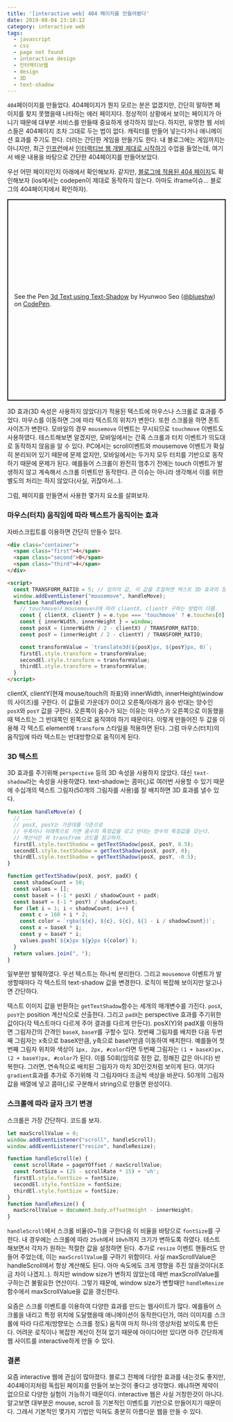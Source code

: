 ```yaml
---
title: '[interactive web] 404 페이지를 만들어봤다'
date: 2019-08-04 23:18:12
category: interactive web
tags:
  - javascript
  - css
  - page not found
  - interactive design
  - 인터랙티브웹
  - design
  - 3D
  - text-shadow
---
```


`404`페이이지를 만들었다. 404페이지가 뭔지 모르는 분은 없겠지만, 간단히 말하면 페이지를 찾지 못했을때 나타하는 에러 페이지다. 정상적이 상황에서 보이는 페이지가 아니기 때문에 대부분 서비스를 만들때 중요하게 생각하지 않는다. 하지만, 유명한 웹 서비스들은 404페이지 조차 그대로 두는 법이 없다. 캐릭터를 만들어 넣는다거나 애니메이션 효과를 주기도 한다. 더러는 간단한 게임을 만들기도 한다. 내 블로그에는 게임까지는 아니지만, 최근 [인프런](https://www.inflearn.com/)에서 [인터랙티브 웹 개발 제대로 시작하기](https://www.inflearn.com/course/interactive_web#) 수업을 들었는데, 여기서 배운 내용을 바탕으로 간단한 404페이지를 만들어보았다. 

우선 어떤 페이지인지 아래에서 확인해보자. 같지만, [블로그에 적용된 404 페이지](https://dev-bono.github.io/abcd)도 확인해보자
(ios에서는 codepen이 제대로 동작하지 않는다. 아마도 iframe이슈... 블로그의 404페이지에서 확인하자).

<p class="codepen" data-height="465" data-theme-id="0" data-default-tab="result" data-user="blueshw" data-slug-hash="jgLOPY" style="height: 465px; box-sizing: border-box; display: flex; align-items: center; justify-content: center; border: 2px solid; margin: 1em 0; padding: 1em;" data-pen-title="3d Text using Text-Shadow">
  <span>See the Pen <a href="https://codepen.io/blueshw/pen/jgLOPY/">
  3d Text using Text-Shadow</a> by Hyunwoo Seo (<a href="https://codepen.io/blueshw">@blueshw</a>)
  on <a href="https://codepen.io">CodePen</a>.</span>
</p>

3D 효과(3D 속성은 사용하지 않았다)가 적용된 텍스트에 마우스나 스크롤로 효과를 주었다. 마우스를 이동하면 그에 따라 텍스트의 위치가 변한다. 또한 스크롤을 하면 폰트 사이즈가 변한다. 모바일의 경우 `mousemove` 이벤트는 무시되므로 `touchmove` 이벤트도 사용하였다. 테스트해보면 알겠지만, 모바일에서는 간혹 스크롤과 터치 이벤트가 의도대로 동작하지 않음을 알 수 있다. PC에서는 scroll이벤트와 mousemove 이벤트가 확실히 분리되어 있기 때문에 문제 없지만, 모바일에서는 두가지 모두 터치를 기반으로 동작하기 때문에 문제가 된다. 예를들어 스크롤이 완전히 멈추기 전에는 touch 이벤트가 발생하지 않고 계속해서 스크롤 이벤트만 동작한다. 큰 이슈는 아니라 생각해서 이를 위한 별도의 처리는 하지 않았다(사실, 귀찮아서...).

그럼, 페이지를 만들면서 사용한 몇가지 요소를 살펴보자.

### 마우스(터치) 움직임에 따라 텍스트가 움직이는 효과

자바스크립트를 이용하면 간단히 만들수 있다. 

```html
<div class="container">
  <span class="first">4</span>
  <span class="second">0</span>
  <span class="third">4</span>
</div>

<script>
  const TRANSFORM_RATIO = 5; // 임의의 값, 이 값을 조절하면 텍스트 3D 효과의 정도를 조절할 수 있다.
  window.addEventListener("mousemove", handleMove);
  function handleMove(e) {
    // touchmove냐 mousemove냐에 따라 clientX, clientY 구하는 방법이 다름.
    const { clientX, clientY } = e.type === 'touchmove' ? e.touches[0] : e;
    const { innerWidth, innerHeight } = window;
    const posX = (innerWidth / 2 - clientX) / TRANSFORM_RATIO;
    const posY = (innerHeight / 2 - clientY) / TRANSFORM_RATIO;

    const transformValue = `translate3d(${posX}px, ${posY}px, 0)`;
    firstEl.style.transform = transformValue;
    secondEl.style.transform = transformValue;
    thirdEl.style.transform = transformValue;
  }
</script>
```

clientX, clientY(현재 mouse/touch의 좌표)와 innerWidth, innerHeight(window의 사이즈)를 구한다.
이 값들로 가운데가 0이고 오른쪽/아래가 음수 반대는 양수인 `posX`와 `posY` 값을 구한다. 오른쪽이 음수가 되는 이유는 마우스가 오른쪽으로 이동했을때 텍스트는 그 반대쪽인 왼쪽으로 움직여야 하기 때문이다. 이렇게 만들어진 두 값을 이용해 각 텍스트 element에 `transform` 스타일을 적용하면 된다. 그럼 마우스(터치)의 움직임에 따라 텍스트는 반대방향으로 움직이게 된다. 


### 3D 텍스트

3D 효과를 주기위해 `perspective` 등의 3D 속성을 사용하지 않았다. 대신 `text-shadow`라는 속성을 사용하였다. text-shadow는 콤마(,)로 여러번 사용할 수 있기 때문에 수십개의 텍스트 그림자(50개의 그림자를 사용)를 잘 배치하면 3D 효과를 낼수 있다.

```js
function handleMove(e) {
  // ...
  // posX, posY는 가운데를 기준으로 
  // 우측이나 아래쪽으로 가면 음수의 특정값을 갖고 반대는 양수의 특정값을 갖는다.
  // 계산식은 위 transfrom 코드를 참고하자.
  firstEl.style.textShadow = getTextShadow(posX, posY, 0.5);
  secondEl.style.textShadow = getTextShadow(posX, posY, 0);
  thirdEl.style.textShadow = getTextShadow(posX, posY, -0.5);
}

function getTextShadow(posX, posY, padX) {
  const shadowCount = 50;
  const values = [];
  const baseX = (-1 * posX) / shadowCount + padX;
  const baseY = (-1 * posY) / shadowCount;
  for (let i = 1; i < shadowCount; i++) {
    const c = 160 + i * 2;
    const color = `rgba(${c}, ${c}, ${c}, ${1 - i / shadowCount})`;
    const x = baseX * i;
    const y = baseY * i;
    values.push(`${x}px ${y}px ${color}`);
  }
  return values.join(", ");
}
```

일부분만 발췌하였다. 우선 텍스트는 하나씩 분리한다. 그리고 `mousemove` 이벤트가 발생할때마다 각 텍스트의 text-shadow 값을 변경한다. 로직이 복잡해 보이지만 알고나면 간단하다. 

텍스트 이미지 값을 반환하는 `getTextShadow`함수는 세개의 매개변수를 가진다. `posX`, `posY`는 position 계산식으로 산출한다. 그리고 `padX`는 perspective 효과를 주기위한 값이다(각 텍스트마다 다르게 주어 결과를 다르게 만든다). posX(Y)와 padX를 이용하면 그림자간의 간격인 `baseX`, `baseY`를 구할수 있다. 첫번째 그림자를 배치한 다음 두번째 그림자는 x축으로 baseX만큼, y축으로 baseY만큼 이동하여 배치한다. 예를들어 첫번째 그림자 위치와 색상이 `1px, 2px, #color`라면 두번째 그림자는 `(1 + baseX)px, (2 + baseY)px, #color`가 된다. 이를 50회(임의로 정한 값, 정해진 값은 아니다) 반복한다. 그러면, 연속적으로 배치된 그림자가 마치 3D인것처럼 보이게 된다. 여기다 `gradient`효과를 추가로 주기위해 각 그림자마다 조금씩 색상을 바꾼다. 50개의 그림자 값을 배열에 넣고 콤마(,)로 구분해서 string으로 만들면 완성이다. 

### 스크롤에 따라 글자 크기 변경

스크롤은 가장 간단하다. 코드를 보자.

```js
let maxScrollValue = 0;
window.addEventListener("scroll", handleScroll);
window.addEventListener("resize", handleResize);

function handleScroll(e) {
  const scrollRate = pageYOffset / maxScrollValue;
  const fontSize = (25 - scrollRate * 15) + 'vh';
  firstEl.style.fontSize = fontSize;
  secondEl.style.fontSize = fontSize;
  thirdEl.style.fontSize = fontSize;
}
function handleResize() {
  maxScrollValue = document.body.offsetHeight - innerHeight;
}
```

`handleScroll`에서 스크롤 비율(0~1)을 구한다음 이 비율을 바탕으로 `fontSize`를 구한다. 내 경우에는 스크롤에 따라 `25vh`에서 `10vh`까지 크기가 변하도록 하였다. 테스트해보면서 각자가 원하는 적절한 값을 설정하면 된다. 추가로 `resize` 이벤트 핸들러도 만들어 주었는데, 이는 `maxScrollValue`를 구하기 위함이다. 사실 maxScrollValue은 handleScroll에서 항상 계산해도 된다. 아마 속도에도 크게 영향을 주진 않을것이다(조금 차이 나겠지..). 하지만 window size가 변하지 않았는데 매번 maxScrollValue를 구하는건 불필요한 연산이다. 그렇기 때문에, window size가 변할때만 `handleResize`함수에서 maxScrollValue을 값을 갱신한다.

요즘은 스크롤 이벤트를 이용하여 다양한 효과를 만드는 웹사이트가 많다. 예를들어 스크롤을 내리고 특정 위치에 도달했을때 애니메이션이 동작한다던가, 여러 이미지를 스크롤에 따라 다르게(방향또는 스크롤 정도) 움직여 마치 하나의 영상처럼 보이도록 만든다. 어려운 로직이나 복잡한 계산이 전혀 없기 때문에 아이디어만 있다면 아주 간단하게 웹 사이트를 interactive하게 만들 수 있다.

### 결론
요즘 interactive 웹에 관심이 많아졌다. 블로그 전체에 다양한 효과를 내는것도 좋지만, 404페이지처럼 독립된 페이지를 만들어 보는것이 좋다고 생각했다. 왜냐하면 제약이 없으므로 다양한 실험이 가능하기 때문이다. interactive 웹은 사실 거창한것이 아니다. 알고보면 대부분은 mouse, scroll 등 기본적인 이벤트를 기반으로 만들어지기 때문이다. 그래서 기본적인 몇가지 기법만 익혀도 충분히 아름다운 웹을 만들 수 있다. 


